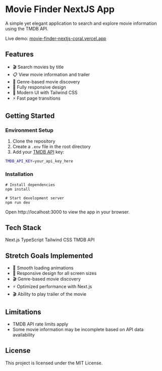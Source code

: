 # Movie Finder NextJS App

A simple yet elegant application to search and explore movie information using the TMDB API.

Live demo: [movie-finder-nextjs-coral.vercel.app](https://movie-finder-nextjs-coral.vercel.app/)

## Features

- 🎬 Search movies by title
- 📋 View movie information and trailer
- 🎯 Genre-based movie discovery
- 📱 Fully responsive design
- 🎨 Modern UI with Tailwind CSS
- ⚡ Fast page transitions

## Getting Started

### Environment Setup

1. Clone the repository
2. Create a `.env` file in the root directory
3. Add your [TMDB API](https://www.themoviedb.org/) key:

```bash
TMDB_API_KEY=your_api_key_here
```

### Installation
```
# Install dependencies
npm install

# Start development server
npm run dev
```
Open http://localhost:3000 to view the app in your browser.

## Tech Stack
Next.js
TypeScript 
Tailwind CSS
TMDB API 

## Stretch Goals Implemented

- 🎨 Smooth loading animations
- 📱 Responsive design for all screen sizes
- 🎬 Genre-based movie discovery
- ⚡ Optimized performance with Next.js
- 🎬 Ability to play trailer of the movie

## Limitations

- TMDB API rate limits apply
- Some movie information may be incomplete based on API data availability

## License
This project is licensed under the MIT License.
